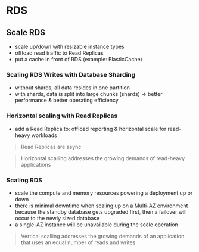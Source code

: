 # RDS #

## Scale RDS ##
- scale up/down with resizable instance types
- offload read traffic to Read Replicas
- put a cache in front of RDS (example: ElasticCache)

### Scaling RDS Writes with Database Sharding ###
- without shards, all data resides in one partition
- with shards, data is split into large chunks (shards) -> better performance & better operating efficiency

### Horizontal scaling with Read Replicas ###
- add a Read Replica to: offload reporting & horizontal scale for read-heavy workloads

> Read Replicas are async

> Horizontal scalling addresses the growing demands of read-heavy applications

### Scaling RDS ###
- scale the compute and memory resources powering a deployment up or down
- there is minimal downtime when scaling up on a Multi-AZ environment because the standby database gets upgraded first, then a failover will occur to the newly sized database
- a single-AZ instance will be unavailable during the scale operation

> Vertical scalling addresses the growing demands of an application that uses an equal number of reads and writes 
